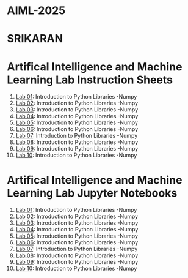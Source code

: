 # AIML-2025
# SRIKARAN
# Artifical Intelligence and Machine Learning Lab Instruction Sheets
1.  [ Lab 01](https://github.com/2303a51015/AIML-2025/blob/main/AIML_A1.pdf): Introduction to Python Libraries -Numpy
1.  [ Lab 02](https://github.com/2303a51015/AIML-2025/blob/main/AIML_A2.pdf): Introduction to Python Libraries -Numpy
1.  [ Lab 03](https://github.com/2303a51015/AIML-2025/blob/main/AIML_A3.pdf): Introduction to Python Libraries -Numpy
1.  [ Lab 04](https://github.com/2303a51015/AIML-2025/blob/main/AIML_A4.pdf): Introduction to Python Libraries -Numpy
1.  [ Lab 05](https://github.com/2303a51015/AIML-2025/blob/main/AIML_A5.pdf): Introduction to Python Libraries -Numpy
1.  [ Lab 06](https://github.com/2303a51015/AIML-2025/blob/main/AIML_A6.pdf): Introduction to Python Libraries -Numpy
1.  [ Lab 07](https://github.com/2303a51015/AIML-2025/blob/main/AIML_A7%20(1).pdf): Introduction to Python Libraries -Numpy
1.  [ Lab 08](https://github.com/2303a51015/AIML-2025/blob/main/AIML_A8.pdf): Introduction to Python Libraries -Numpy
1.  [ Lab 09](): Introduction to Python Libraries -Numpy
1.  [ Lab 10](): Introduction to Python Libraries -Numpy



#  Artifical Intelligence and Machine Learning Lab Jupyter Notebooks
1.  [ Lab 01](https://github.com/2303a51015/AIML-2025/blob/main/LAB_01.ipynb): Introduction to Python Libraries -Numpy
1.  [ Lab 02](https://github.com/2303a51015/AIML-2025/blob/main/LAB_02.ipynb): Introduction to Python Libraries -Numpy
1.  [ Lab 03](https://github.com/2303a51015/AIML-2025/blob/main/Lab03_AIML.ipynb): Introduction to Python Libraries -Numpy
1.  [ Lab 04](https://github.com/2303a51015/AIML-2025/blob/main/LAB_04.ipynb): Introduction to Python Libraries -Numpy
1.  [ Lab 05](https://github.com/2303a51015/AIML-2025/blob/main/LAB_5.ipynb): Introduction to Python Libraries -Numpy
1.  [ Lab 06](https://github.com/2303a51015/AIML-2025/blob/main/LAB_06.ipynb): Introduction to Python Libraries -Numpy
1.  [ Lab 07](https://github.com/2303a51015/AIML-2025/blob/main/LAB07_AIML.ipynb): Introduction to Python Libraries -Numpy
1.  [ Lab 08](): Introduction to Python Libraries -Numpy
1.  [ Lab 09](): Introduction to Python Libraries -Numpy
1.  [ Lab 10](): Introduction to Python Libraries -Numpy
